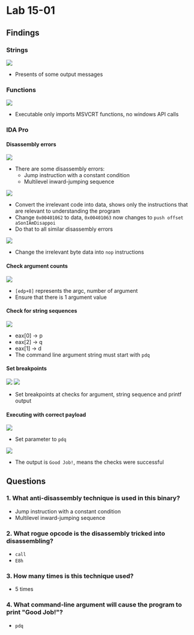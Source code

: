 # Lab 15-01

## Findings

### Strings
![](../Images/Lab-15-01-01.png)

 - Presents of some output messages

### Functions
![](../Images/Lab-15-01-02.png)  

 - Executable only imports MSVCRT functions, no windows API calls

### IDA Pro

#### Disassembly errors
![](../Images/Lab-15-01-03.png)

 - There are some disassembly errors:
   - Jump instruction with a constant condition
   - Multilevel inward-jumping sequence

![](../Images/Lab-15-01-04.png)

 - Convert the irrelevant code into data, shows only the instructions that are relevant to understanding the program
 - Change `0x00401062` to data, `0x00401063` now changes to `push offset aSonIAmDisappoi`
 - Do that to all similar disassembly errors

![](../Images/Lab-15-01-11.png)

 - Change the irrelevant byte data into `nop` instructions

#### Check argument counts
![](../Images/Lab-15-01-05.png)

 - `[edp+8]` represents the argc, number of argument 
 - Ensure that there is 1 argument value

#### Check for string sequences
![](../Images/Lab-15-01-06.png)

 - eax[0] -> p
 - eax[2] -> q
 - eax[1] -> d
 - The command line argument string must start with `pdq`

#### Set breakpoints
![](../Images/Lab-15-01-07.png)
![](../Images/Lab-15-01-08.png)

 - Set breakpoints at checks for argument, string sequence and printf output

#### Executing with correct payload
![](../Images/Lab-15-01-09.png)

 - Set parameter to `pdq`

![](../Images/Lab-15-01-10.png)  

 - The output is `Good Job!`, means the checks were successful

## Questions

### 1. What anti-disassembly technique is used in this binary?
 - Jump instruction with a constant condition
 - Multilevel inward-jumping sequence

### 2. What rogue opcode is the disassembly tricked into disassembling?
 - `call`
 - `E8h`

### 3. How many times is this technique used?
 - 5 times

### 4. What command-line argument will cause the program to print "Good Job!"?
 - `pdq`

